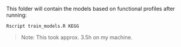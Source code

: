 This folder will contain the models based on functional profiles after
running:

```
Rscript train_models.R KEGG
```

> Note: This took approx. 3.5h on my machine.
